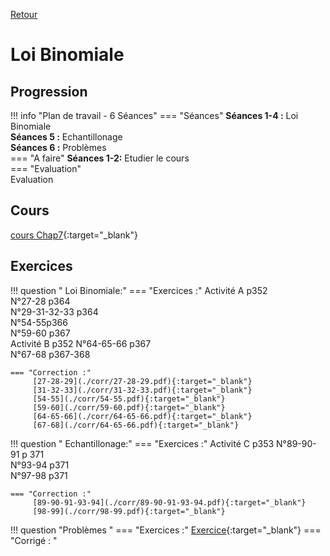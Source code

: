 [Retour](../../Chap.md)
# Loi Binomiale

## Progression
!!! info "Plan de travail - 6 Séances"
    === "Séances" 
        **Séances 1-4 :** Loi Binomiale  
        **Séances 5 :** Echantillonage  
        **Séances 6 :** Problèmes  
    === "A faire"
        **Séances 1-2:** Etudier le cours     
    === "Evaluation"  
        Evaluation 
        <!--   Travail de groupe 108p374-->
        <!--   Travail de groupe 114-115p377-->

    
## Cours 
[cours Chap7](./Cours_Chap7.pdf){:target="_blank"}

## Exercices

!!! question " Loi Binomiale:"
    === "Exercices :" 
         Activité A p352  
         N°27-28 p364  
         N°29-31-32-33 p364  
         N°54-55p366  
         N°59-60 p367  
         Activité B p352
         N°64-65-66 p367  
         N°67-68 p367-368  
         
    === "Correction :" 
         [27-28-29](./corr/27-28-29.pdf){:target="_blank"}   
         [31-32-33](./corr/31-32-33.pdf){:target="_blank"}   
         [54-55](./corr/54-55.pdf){:target="_blank"}   
         [59-60](./corr/59-60.pdf){:target="_blank"}   
         [64-65-66](./corr/64-65-66.pdf){:target="_blank"}  
         [67-68](./corr/64-65-66.pdf){:target="_blank"}  




!!! question " Echantillonage:"
    === "Exercices :" 
        Activité C p353
        N°89-90-91 p 371  
        N°93-94 p371  
        N°97-98 p371  
         
    === "Correction :" 
         [89-90-91-93-94](./corr/89-90-91-93-94.pdf){:target="_blank"}  
         [98-99](./corr/98-99.pdf){:target="_blank"}  

!!! question "Problèmes "
    === "Exercices :"
        [Exercice](./Exercices.pdf){:target="_blank"}
    === "Corrigé : "
